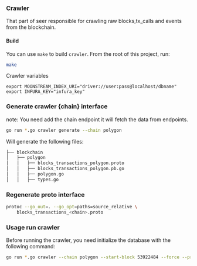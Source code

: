 ### Crawler

That part of seer responsible for crawling raw blocks,tx_calls and events from the blockchain.

#### Build

You can use `make` to build `crawler`. From the root of this project, run:

```bash
make
```


Crawler variables

```env
export MOONSTREAM_INDEX_URI="driver://user:pass@localhost/dbname"
export INFURA_KEY="infura_key"
```


### Generate crawler {chain} interface

note: You need add the chain endpoint it will fetch the data from endpoints.

```bash
go run *.go crawler generate --chain polygon
```

Will generate the following files:

```bash
├── blockchain
│   ├── polygon
│   │   ├── blocks_transactions_polygon.proto
│   │   ├── blocks_transactions_polygon.pb.go
│   │   ├── polygon.go
│   │   ├── types.go
```



### Regenerate proto interface
    
```bash
protoc --go_out=. --go_opt=paths=source_relative \
    blocks_transactions_<chain>.proto
```



### Usage run crawler


Before running the crawler, you need initialize the database with the following command:


```bash
go run *.go crawler --chain polygon --start-block 53922484 --force --provider-uri
```



###


